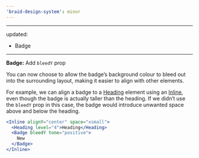 ```yaml
---
'braid-design-system': minor
---
```


---
updated:
  - Badge
---

**Badge:** Add `bleedY` prop

You can now choose to allow the badge’s background colour to bleed out into the surrounding layout, making it easier to align with other elements.

For example, we can align a badge to a [Heading](https://seek-oss.github.io/braid-design-system/components/Heading) element using an [Inline](https://seek-oss.github.io/braid-design-system/components/Inline), even though the badge is actually taller than the heading. If we didn’t use the `bleedY` prop in this case, the badge would introduce unwanted space above and below the heading.

```jsx
<Inline alignY="center" space="xsmall">
  <Heading level="4">Heading</Heading>
  <Badge bleedY tone="positive">
    New
  </Badge>
</Inline>
```
